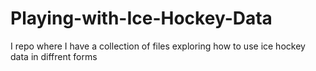 # Playing-with-Ice-Hockey-Data
I repo where I have a collection of files exploring how to use ice hockey data in diffrent forms
